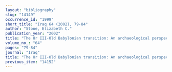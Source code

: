 ```yaml
---
layout: "bibliography"
slug: "14149"
occurrence_id: "1999"
short_title: "Iraq 64 (2002), 79-84"
author: "Stone, Elizabeth C."
publication_year: "2002"
title: "The Ur III-Old Babylonian transition: An archaeological perspective"
volume_no_: "64"
pages: "79-84"
journal: "Iraq"
title: "The Ur III-Old Babylonian transition: An archaeological perspective"
previous_item: "14152"
---
```

